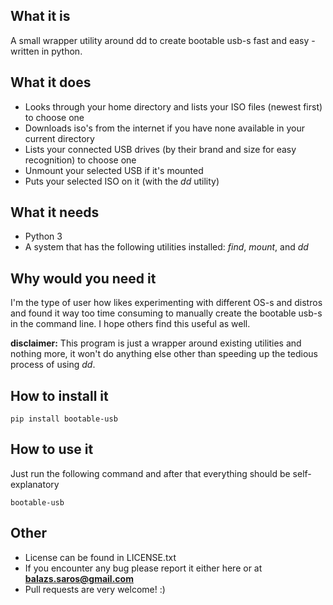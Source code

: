 ## What it is
A small wrapper utility around dd to create bootable usb-s fast and easy - written in python.

## What it does
- Looks through your home directory and lists your ISO files (newest first) to choose one
- Downloads iso's from the internet if you have none available in your current directory
- Lists your connected USB drives (by their brand and size for easy recognition) to choose one
- Unmount your selected USB if it's mounted
- Puts your selected ISO on it (with the *dd* utility)

## What it needs
- Python 3
- A system that has the following utilities installed: *find*, *mount*, and *dd*

## Why would you need it
I'm the type of user how likes experimenting with different OS-s and distros and found it way too time consuming to manually create the bootable usb-s in the command line. I hope others find this useful as well.

**disclaimer:** This program is just a wrapper around existing utilities and
nothing more, it won't do anything else other than speeding up the tedious
process of using *dd*.

## How to install it
```
pip install bootable-usb
```
## How to use it
Just run the following command and after that everything should be self-explanatory
```
bootable-usb
```
## Other
- License can be found in LICENSE.txt
- If you encounter any bug please report it either here or at **balazs.saros@gmail.com**
- Pull requests are very welcome! :)
